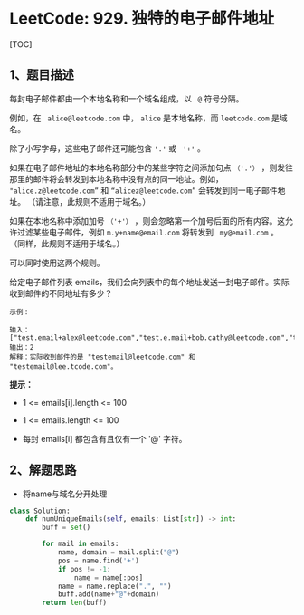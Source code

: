 # LeetCode: 929. 独特的电子邮件地址

[TOC]

## 1、题目描述

每封电子邮件都由一个本地名称和一个域名组成，以 ` @`  符号分隔。

例如，在 ` alice@leetcode.com` 中，  `alice`  是本地名称，而  `leetcode.com` 是域名。

除了小写字母，这些电子邮件还可能包含  `'.'`  或 ` '+'` 。

如果在电子邮件地址的本地名称部分中的某些字符之间添加句点 `（'.'）` ，则发往那里的邮件将会转发到本地名称中没有点的同一地址。例如， `"alice.z@leetcode.com”`  和  `“alicez@leetcode.com”`  会转发到同一电子邮件地址。 （请注意，此规则不适用于域名。）

如果在本地名称中添加加号 `（'+'）` ，则会忽略第一个加号后面的所有内容。这允许过滤某些电子邮件，例如  `m.y+name@email.com`  将转发到 ` my@email.com` 。 （同样，此规则不适用于域名。）

可以同时使用这两个规则。

给定电子邮件列表 emails，我们会向列表中的每个地址发送一封电子邮件。实际收到邮件的不同地址有多少？

```
示例：

输入：["test.email+alex@leetcode.com","test.e.mail+bob.cathy@leetcode.com","testemail+david@lee.tcode.com"]
输出：2
解释：实际收到邮件的是 "testemail@leetcode.com" 和 "testemail@lee.tcode.com"。
```

**提示：**

- 1 <= emails[i].length <= 100

- 1 <= emails.length <= 100

- 每封 emails[i] 都包含有且仅有一个 '@' 字符。

## 2、解题思路

- 将name与域名分开处理



```python
class Solution:
    def numUniqueEmails(self, emails: List[str]) -> int:
        buff = set()

        for mail in emails:
            name, domain = mail.split("@")
            pos = name.find('+')
            if pos != -1:
                name = name[:pos]
            name = name.replace(".", "")
            buff.add(name+"@"+domain)
        return len(buff)
```

